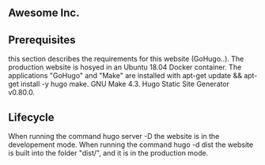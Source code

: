 ## Awesome Inc.
## Prerequisites
this section describes the requirements for this website (GoHugo..).
The production website is hosyed in an Ubuntu 18.04 Docker container.
The applications "GoHugo" and "Make" are installed with apt-get update && apt-get install -y hugo make.
GNU Make 4.3.
Hugo Static Site Generator v0.80.0.
## Lifecycle
When running the command hugo server -D the website is in the developement mode.
When running the command hugo -d dist the website is built into the folder "dist/", and it is in the production mode.
